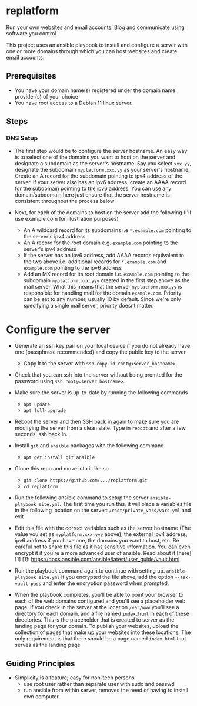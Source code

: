 # replatform

Run your own websites and email accounts. Blog and communicate using
software you control.

This project uses an ansible playbook to install and configure a server
with one or more domains through which you can host websites and
create email accounts.

## Prerequisites

- You have your domain name(s) registered under the domain name
  provider(s) of your choice
- You have root access to a Debian 11 linux server.

## Steps

### DNS Setup

- The first step would be to configure the server hostname. An easy
  way is to select one of the domains you want to host on the server
  and designate a subdomain as the server's hostname. Say you select
  `xxx.yy`, designate the subdomain `myplatform.xxx.yy` as your
  server's hostname.  Create an A record for the subdomain pointing to
  ipv4 address of the server.  If your server also has an ipv6
  address, create an AAAA record for the subdomain pointing to the
  ipv6 address. You can use any domain/subdomain here just ensure that
  the server hostname is consistent throughout the process below

- Next, for each of the domains to host on the server add the
  following (I'll use example.com for illustration purposes)
  - An A wildcard record for its subdomains i.e `*.example.com`
    pointing to the server's ipv4 address
  - An A record for the root domain e.g. `example.com` pointing to the
    server's ipv4 address
  - If the server has an ipv6 address, add AAAA records equivalent to
    the two above i.e. additional records for `*.example.com` and
    `example.com` pointing to the ipv6 address
  - Add an MX record for its root domain i.e. `example.com` pointing
	to the subdomain `myplatform.xxx.yyy` created in the first step
	above as the mail server.  What this means that the server
	`myplatform.xxx.yy` is responsible for handling mail for the
	domain `example.com`.  Priority can be set to any number, usually
	10 by default. Since we're only specifying a single mail server,
	priority doesnt matter.

# Configure the server

- Generate an ssh key pair on your local device if you do not already
  have one (passphrase recommended) and copy the public key to the
  server
  - Copy it to the server with `ssh-copy-id
    root@<server_hostname>`

- Check that you can ssh into the server without being promted for the
  password using `ssh root@<server_hostname>`.

- Make sure the server is up-to-date by running the following commands
  - `apt update`
  - `apt full-upgrade`

- Reboot the server and then SSH back in again to make sure you are
  modifying the server from a clean slate. Type in `reboot` and after
  a few seconds, ssh back in.

- Install `git` and `ansible` packages with the following command
  - `apt get install git ansible`

- Clone this repo and move into it like so
  - `git clone https://github.com/.../replatform.git`
  - `cd replatform`

- Run the following ansible command to setup the server
  `ansible-playbook site.yml`. The first time you run this, it will
  place a variables file in the following location on the server:
  `/root/private_vars/vars.yml` and exit

- Edit this file with the correct variables such as the server
  hostname (The value you set as `myplatform.xxx.yyy` above), the
  external ipv4 address, ipv6 address if you have one, the domains you
  want to host, etc. Be careful not to share this file as it has
  sensitive information. You can even encrypt it if you're a more
  advanced user of ansible. Read about it
  [here][1]
  [1]: https://docs.ansible.com/ansible/latest/user_guide/vault.html

- Run the playbook command again to continue with setting up.
  `ansible-playbook site.yml` If you encrypted the file above, add the
  option `--ask-vault-pass` and enter the encryption password when
  prompted.

- When the playbook completes, you'll be able to point your browser to
  each of the web domains configured and you'll see a placeholder web
  page.  If you check in the server at the location `/var/www` you'll
  see a directory for each domain, and a file named `index.html` in
  each of these directories. This is the placeholder that is created
  to server as the landing page for your domain. To publish your
  websites, upload the collection of pages that make up your websites
  into these locations.  The only requirement is that there should be
  a page named `index.html` that serves as the landing page

## Guiding Principles
- Simplicity is a feature; easy for non-tech persons
  - use root user rather than separate user with sudo and passwd
  - run ansible from within server, removes the need of having to
    install own computer
